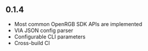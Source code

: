 ## 0.1.4

- Most common OpenRGB SDK APIs are implemented
- VIA JSON config parser
- Configurable CLI parameters
- Cross-build CI